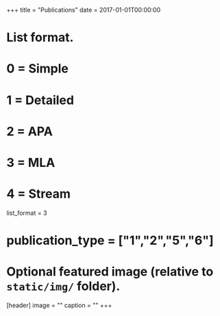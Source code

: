 +++
title = "Publications"
date = 2017-01-01T00:00:00

# List format.
#   0 = Simple
#   1 = Detailed
#   2 = APA
#   3 = MLA
#   4 = Stream
list_format = 3
# publication_type = ["1","2","5","6"]

# Optional featured image (relative to `static/img/` folder).
[header]
image = ""
caption = ""
+++
